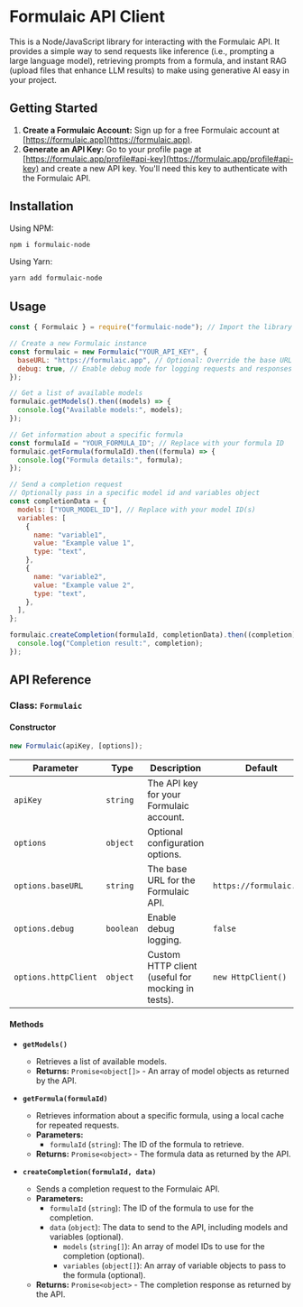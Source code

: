 # Formulaic API Client

This is a Node/JavaScript library for interacting with the Formulaic API. It provides a simple way to send requests like inference (i.e., prompting a large language model), retrieving prompts from a formula, and instant RAG (upload files that enhance LLM results) to make using generative AI easy in your project.

## Getting Started

1. **Create a Formulaic Account:** Sign up for a free Formulaic account at [https://formulaic.app](https://formulaic.app).
2. **Generate an API Key:** Go to your profile page at [https://formulaic.app/profile#api-key](https://formulaic.app/profile#api-key) and create a new API key. You'll need this key to authenticate with the Formulaic API.

## Installation

Using NPM:

```bash
npm i formulaic-node
```

Using Yarn:

```bash
yarn add formulaic-node
```

## Usage

```javascript
const { Formulaic } = require("formulaic-node"); // Import the library

// Create a new Formulaic instance
const formulaic = new Formulaic("YOUR_API_KEY", {
  baseURL: "https://formulaic.app", // Optional: Override the base URL if needed
  debug: true, // Enable debug mode for logging requests and responses
});

// Get a list of available models
formulaic.getModels().then((models) => {
  console.log("Available models:", models);
});

// Get information about a specific formula
const formulaId = "YOUR_FORMULA_ID"; // Replace with your formula ID
formulaic.getFormula(formulaId).then((formula) => {
  console.log("Formula details:", formula);
});

// Send a completion request
// Optionally pass in a specific model id and variables object
const completionData = {
  models: ["YOUR_MODEL_ID"], // Replace with your model ID(s)
  variables: [
    {
      name: "variable1",
      value: "Example value 1",
      type: "text",
    },
    {
      name: "variable2",
      value: "Example value 2",
      type: "text",
    },
  ],
};

formulaic.createCompletion(formulaId, completionData).then((completion) => {
  console.log("Completion result:", completion);
});
```

## API Reference

### Class: `Formulaic`

#### Constructor

```javascript
new Formulaic(apiKey, [options]);
```

| Parameter            | Type      | Description                                       | Default                 |
| -------------------- | --------- | ------------------------------------------------- | ----------------------- |
| `apiKey`             | `string`  | The API key for your Formulaic account.           |                         |
| `options`            | `object`  | Optional configuration options.                   |                         |
| `options.baseURL`    | `string`  | The base URL for the Formulaic API.               | `https://formulaic.app` |
| `options.debug`      | `boolean` | Enable debug logging.                             | `false`                 |
| `options.httpClient` | `object`  | Custom HTTP client (useful for mocking in tests). | `new HttpClient()`      |

#### Methods

- **`getModels()`**

  - Retrieves a list of available models.
  - **Returns:** `Promise<object[]>` - An array of model objects as returned by the API.

- **`getFormula(formulaId)`**

  - Retrieves information about a specific formula, using a local cache for repeated requests.
  - **Parameters:**
    - `formulaId` (`string`): The ID of the formula to retrieve.
  - **Returns:** `Promise<object>` - The formula data as returned by the API.

- **`createCompletion(formulaId, data)`**
  - Sends a completion request to the Formulaic API.
  - **Parameters:**
    - `formulaId` (`string`): The ID of the formula to use for the completion.
    - `data` (`object`): The data to send to the API, including models and variables (optional).
      - `models` (`string[]`): An array of model IDs to use for the completion (optional).
      - `variables` (`object[]`): An array of variable objects to pass to the formula (optional).
  - **Returns:** `Promise<object>` - The completion response as returned by the API.

